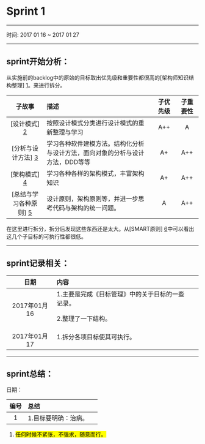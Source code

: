 # Sprint 1
----------------------------------

时间: 2017 01 16 ~ 2017 01 27

----------------------------------

## sprint开始分析：

从实施前的backlog中的原始的目标取出优先级和重要性都很高的[架构师知识结构整理] [1]。来进行拆分。

|子故事|描述|子优先级|子重要性|
|:-:|:-|:-:|:-:|
|[设计模式] [2]|按照设计模式分类进行设计模式的重新整理与学习|<div class="a_plus_plus">A++</div>|<div class="a">A</div>|
|[分析与设计方法] [3]|学习各种软件建模方法。结构化分析与设计方法，面向对象的分析与设计方法，DDD等等|<div class="a_plus">A+</div>|<div class="a_plus_plus">A++</div>|
|[架构模式] [4]|学习各种各样的架构模式，丰富架构知识|<div class="a_plus">A+</div>|<div class="a_plus_plus">A++</div>|
|[总结与学习各种原则] [5]|设计原则，架构原则等，并进一步思考代码与架构的统一问题。|<div class="a">A</div>|<div class="a_plus_plus">A++</div>|

在这里进行拆分，拆分后发现这些东西还是太大。从[SMART原则] [6]中可以看出这几个子目标的可执行性都很低。

----------------------------------

## sprint记录相关：

|日期|内容||
|:-:|:-|:-:|
|2017年01月16|1.主要是完成《目标管理》中的关于目标的一些记录。<p>   2.整理了一下结构。 ||
|2017年01月17|1.拆分各项目标使其可执行。<p> ||

----------------------------------

## sprint总结：

日期：

|编号|总结||
|:-:|:--|:--|
|1|1.目标要明确：治病。||


1. <mark>任何时候不紧张，不强求，随意而行。</mark>

[1]: /学习与计划/3.实施/1.实施前的backlog/README.md#整理架构师知识体系 "架构师知识结构整理"
[2]: /学习与计划/3.实施/1.实施前的backlog/README.md#设计模式 "设计模式"
[3]: /学习与计划/3.实施/1.实施前的backlog/README.md#分析与设计方法 "分析与设计方法"
[4]: /学习与计划/3.实施/1.实施前的backlog/README.md#架构模式 "架构模式"
[5]: /学习与计划/3.实施/1.实施前的backlog/README.md#总结与学习各种原则 "总结与学习各种原则"
[6]: /过程/2.过程改进/README.md#SMART原则 "SMART原则"